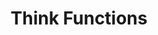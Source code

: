 ---
title: Think Functions
description: "What would apps look like if we never had to think about servers, performance or even cost? This session demonstrates how an Uber-like ride sharing application can be built entirely from functions - starting with an architectural overview and progressing to actual JS code."
speaker: Michael Adda
bio: "Michael is a hacker at heart with more than two decades of experience in Unix and Linux kernels. He co-founded Binaris with the goal of making Serverless the prominent development paradigm for the cloud. He leads the development of a high-performance low-cost Serverless platform at Binaris."
image: https://i.imgur.com/vBMvjYZ.jpg
twitter: michael_adda
---